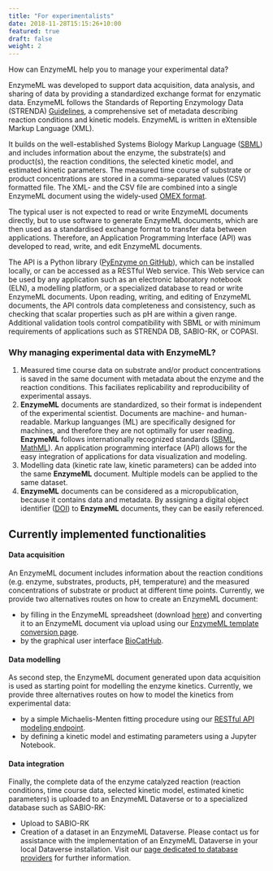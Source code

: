 ```yaml
---
title: "For experimentalists"
date: 2018-11-28T15:15:26+10:00
featured: true
draft: false
weight: 2
---
```



How can EnzymeML help you to manage your experimental data?

EnzymeML was developed to support data acquisition, data analysis, and sharing of data by providing a standardized exchange format for enzymatic data. EnzymeML follows the Standards of Reporting Enzymology Data (STRENDA) [Guidelines](https://www.beilstein-institut.de/projekte/strenda/), a comprehensive set of metadata describing reaction conditions and kinetic models. EnzymeML is written in eXtensible Markup Language (XML).

It builds on the well-established Systems Biology Markup Language ([SBML](http://sbml.org/)) and includes information about the enzyme, the substrate(s) and  product(s), the reaction conditions, the selected kinetic model, and estimated kinetic parameters. The measured time course of substrate or product concentrations are stored in a comma-separated values (CSV) formatted file. The XML- and the CSV file are combined into a single EnzymeML document using the widely-used [OMEX format](http://co.mbine.org/specifications/omex.version-1.pdf).

The typical user is not expected to read or write EnzymeML documents directly, but to use software to generate EnzymeML documents, which are then used as a standardised exchange format to transfer data between applications. Therefore, an Application Programming Interface (API) was developed to read, write, and edit EnzymeML documents.

The API is a Python library ([PyEnzyme on GitHub](https://github.com/EnzymeML/PyEnzyme)), which can be installed locally, or can be accessed as a RESTful Web service. This Web service can be used by any application such as an electronic laboratory notebook (ELN), a modelling platform, or a specialized database to read or write EnzymeML documents. Upon reading, writing, and editing of EnzymeML documents, the API controls data completeness and consistency, such as checking that scalar properties such as pH are within a given range. Additional validation tools control compatibility with SBML or with minimum requirements of applications such as STRENDA DB, SABIO-RK, or COPASI.

### Why managing experimental data with EnzymeML?

1. Measured time course data on substrate and/or product concentrations is saved in the same document with metadata about the enzyme and the reaction conditions. This faciliates replicability and reproducibility of experimental assays.
2. **EnzymeML** documents are standardized, so their format is independent of the experimental scientist. Documents are machine- and human-readable. Markup languanges (ML) are specifically designed for machines, and therefore they are not optimally for user reading. **EnzymeML** follows internationally recognized standards ([SBML](http://sbml.org/), [MathML](https://www.w3.org/Math/)). An application programming interface (API) allows for the easy integration of applications for data visualization and modeling.
3. Modelling data (kinetic rate law, kinetic parameters) can be added into the same **EnzymeML** document. Multiple models can be applied to the same dataset.
4. **EnzymeML** documents can be considered as a micropublication, because it contains data and metadata. By assigning a digital object identifier ([DOI](https://www.doi.org/)) to **EnzymeML** documents, they can be easily referenced.



## Currently implemented functionalities



#### Data acquisition

An EnzymeML document includes information about the reaction conditions (e.g. enzyme, substrates, products, pH, temperature) and the measured concentrations of substrate or product at different time points. Currently, we provide two alternatives routes on how to create an EnzymeML document:

* by filling in the EnzymeML spreadsheet (download [here](https://www.dropbox.com/s/bigaq2l1vynr13k/EnzymeML_Template.zip?dl=1)) and converting it to an EnzymeML document via upload using our [EnzymeML template conversion page](https://enzml.sloppy.zone/template/upload).
* by the graphical user  interface [BioCatHub](https://biocathubangular.herokuapp.com/).


#### Data modelling

As second step, the EnzymeML document generated upon data acquisition is used as starting point for modelling the enzyme kinetics.
Currently, we provide three alternatives routes on how to model the kinetics from experimental data:

* by a simple Michaelis-Menten fitting procedure using our [RESTful API modeling endpoint](https://enzml.sloppy.zone/swagger-ui/#/Model%20EnzymeReaction/get_model).
* by defining a kinetic model and estimating parameters using a Jupyter Notebook.

#### Data integration

Finally, the complete data of the enzyme catalyzed reaction (reaction conditions, time course data, selected kinetic model, estimated kinetic parameters) is uploaded to an EnzymeML Dataverse or to a specialized database such as SABIO-RK:

* Upload to SABIO-RK
* Creation of a dataset in an EnzymeML Dataverse. Please contact us for assistance with the implementation of an EnzymeML Dataverse in your local Dataverse installation. Visit our [page dedicated to database providers](https://enzymeml.org/services/database/) for further information.


